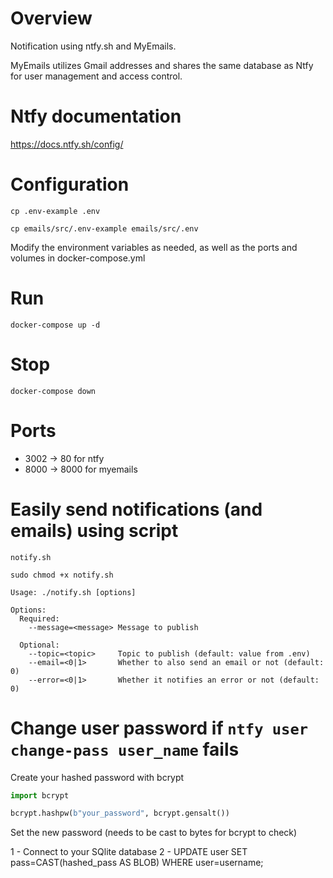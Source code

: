 # Overview

Notification using ntfy.sh and MyEmails.

MyEmails utilizes Gmail addresses and shares the same database as Ntfy for user management and access control.

# Ntfy documentation

https://docs.ntfy.sh/config/

# Configuration

	cp .env-example .env

 	cp emails/src/.env-example emails/src/.env

Modify the environment variables as needed, as well as the ports and volumes in docker-compose.yml

# Run

	docker-compose up -d

# Stop

	docker-compose down

# Ports

- 3002 -> 80 for ntfy
- 8000 -> 8000 for myemails

# Easily send notifications (and emails) using script

`notify.sh`

	sudo chmod +x notify.sh

	Usage: ./notify.sh [options]
	
	Options:
	  Required:
	    --message=<message> Message to publish
	
	  Optional:
	    --topic=<topic>     Topic to publish (default: value from .env)
	    --email=<0|1>       Whether to also send an email or not (default: 0)
	    --error=<0|1>       Whether it notifies an error or not (default: 0)

# Change user password if `ntfy user change-pass user_name` fails

Create your hashed password with bcrypt

```python
import bcrypt

bcrypt.hashpw(b"your_password", bcrypt.gensalt())
```


Set the new password (needs to be cast to bytes for bcrypt to check)

1 - Connect to your SQlite database
2 - UPDATE user SET pass=CAST(hashed_pass AS BLOB) WHERE user=username;
